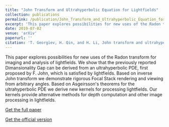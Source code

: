 ```yaml
---
title: "John Transform and Ultrahyperbolic Equation for Lightfields"
collection: publications
permalink: /publication/John_Transform_and_Ultrahyperbolic_Equation_for_Lightfields
excerpt: 'This paper explores possibilities for new uses of the Radon transform for imaging and analysis of lightfields. We show that the previously reported Dimansionality Gap can be derived from an ultrahyperbolic PDE, first proposed by F. John, which is satisfied by lightfields. Based on inverse John transform we demonstrate rigorous Focal Stack rendering and viewing from arbitrary angles. Based on Asgeirsson's theorems for the ultrahyperbolic PDE we derive new kernels for processing lightfields. Our kernels provide alternative methods for depth computation and other image processing in lightfields.'
date: 2019-07-02
venue: 'arXiv'
paperurl: ''
citation: 'T. Georgiev, H. Qin, and H. Li, John transform and ultrahyperbolic equation for lightfields, arXiv preprint arXiv:1907.01186, (2019).'
---
```

This paper explores possibilities for new uses of the Radon transform for imaging and analysis of lightfields. We show that the previously reported Dimansionality Gap can be derived from an ultrahyperbolic PDE, first proposed by F. John, which is satisfied by lightfields. Based on inverse John transform we demonstrate rigorous Focal Stack rendering and viewing from arbitrary angles. Based on Asgeirsson's theorems for the ultrahyperbolic PDE we derive new kernels for processing lightfields. Our kernels provide alternative methods for depth computation and other image processing in lightfields.

[Get the full paper](http://haotian127.github.io/files/John_Transform_and_Ultrahyperbolic_Equation_for_Lightfields.pdf)

[Get the official version](https://arxiv.org/abs/1907.01186)
